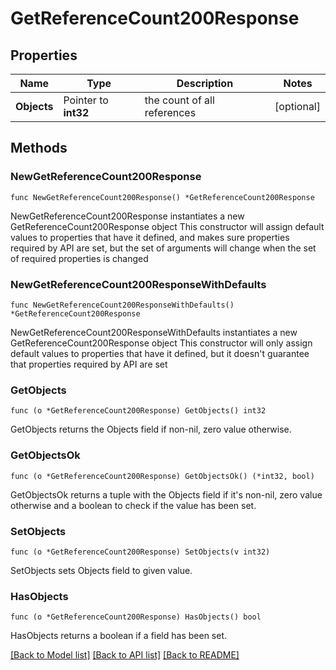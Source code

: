 # GetReferenceCount200Response

## Properties

Name | Type | Description | Notes
------------ | ------------- | ------------- | -------------
**Objects** | Pointer to **int32** | the count of all references | [optional] 

## Methods

### NewGetReferenceCount200Response

`func NewGetReferenceCount200Response() *GetReferenceCount200Response`

NewGetReferenceCount200Response instantiates a new GetReferenceCount200Response object
This constructor will assign default values to properties that have it defined,
and makes sure properties required by API are set, but the set of arguments
will change when the set of required properties is changed

### NewGetReferenceCount200ResponseWithDefaults

`func NewGetReferenceCount200ResponseWithDefaults() *GetReferenceCount200Response`

NewGetReferenceCount200ResponseWithDefaults instantiates a new GetReferenceCount200Response object
This constructor will only assign default values to properties that have it defined,
but it doesn't guarantee that properties required by API are set

### GetObjects

`func (o *GetReferenceCount200Response) GetObjects() int32`

GetObjects returns the Objects field if non-nil, zero value otherwise.

### GetObjectsOk

`func (o *GetReferenceCount200Response) GetObjectsOk() (*int32, bool)`

GetObjectsOk returns a tuple with the Objects field if it's non-nil, zero value otherwise
and a boolean to check if the value has been set.

### SetObjects

`func (o *GetReferenceCount200Response) SetObjects(v int32)`

SetObjects sets Objects field to given value.

### HasObjects

`func (o *GetReferenceCount200Response) HasObjects() bool`

HasObjects returns a boolean if a field has been set.


[[Back to Model list]](../README.md#documentation-for-models) [[Back to API list]](../README.md#documentation-for-api-endpoints) [[Back to README]](../README.md)


